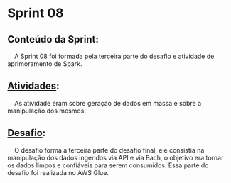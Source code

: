 # Sprint 08
## Conteúdo da Sprint: 
&nbsp;&nbsp;&nbsp; A Sprint 08 foi formada pela terceira parte do desafio e atividade de aprimoramento de Spark.

## [Atividades](https://github.com/rehbeinp/EstagioC_UOL/blob/main/Sprint08/Exerc%C3%ADcios/Atividades.md):
&nbsp;&nbsp;&nbsp; As atividade eram sobre geração de dados em massa e sobre a manipulação dos mesmos.

## [Desafio](https://github.com/rehbeinp/EstagioC_UOL/blob/main/Sprint08/Desafio/README.md):
&nbsp;&nbsp;&nbsp; O desafio forma a terceira parte do desafio final, ele consistia na manipulação dos dados ingeridos via API e via Bach, o objetivo era tornar os dados limpos e confiáveis para serem consumidos. Essa parte do desafio foi realizada no AWS Glue.